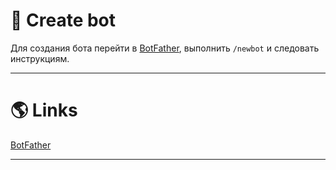 # 🤖 Create bot

Для создания бота перейти в [BotFather](https://t.me/BotFather), выполнить `/newbot` и следовать инструкциям.

---

# 🌎 Links

[BotFather](https://t.me/BotFather)

---
